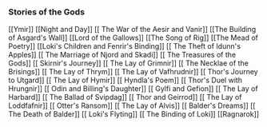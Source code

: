 ### Stories of the Gods
[[Ymir]]
[[Night and Day]]
[[ The War of the Aesir and Vanir]] 
[[The Building of Asgard's Wall]]
[[Lord of the Gallows]]
[[The Song of Rig]]
[[The Mead of Poetry]]
[[Loki's Children and Fenrir's Binding]]
[[ The Theft of Idunn's Apples]]
[[ The Marriage of Njord and Skadi]]
[[ The Treasures of the Gods]]
[[ Skirnir's Journey]]
[[ The Lay of Grimnir]]
[[ The Necklae of the Brisings]]
[[ The Lay of Thrym]]
[[ The Lay of Vafhrudnir]]
[[ Thor's Journey to Utgard]]
[[ The Lay of Hymir]]
[[ Hyndla's Poem]]
[[ Thor's Duel with Hrungnir]]
[[ Odin and Billing's Daughter]]
[[ Gylfi and Gefion]]
[[ The Lay of Harbard]]
[[ The Ballad of Svipdag]]
[[ Thor and Geirrod]]
[[ The Lay of Loddfafnir]]
[[ Otter's Ransom]]
[[ The Lay of Alvis]]
[[ Balder's Dreams]]
[[ The Death of Balder]]
[[ Loki's Flyting]]
[[ The Binding of Loki]]
[[Ragnarok]]